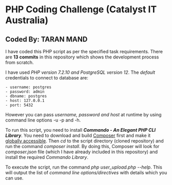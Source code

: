 ﻿# PHP Coding Challenge (Catalyst IT Australia)
## Coded By: TARAN MAND

I have coded this PHP script as per the specified task requirements. There are **13 commits** in this repository which shows the development process from scratch.

I have used *PHP version 7.2.10 and PostgreSQL version 12*. The *default* credentials to connect to database are:

    - username: postgres
    - password: admin
    - dbname: postgres
    - host: 127.0.0.1
    - port: 5432

However you can pass *username, password and host* at runtime by using command line options -u -p and -h.

To run this script, you need to install ***Commando - An Elegant PHP CLI Library***. You need to download and build [Composer](https://getcomposer.org/) first and make it [globally accessible](https://getcomposer.org/doc/00-intro.md#globally). Then *cd* to the script directory (cloned repository) and run the command *composer install*. By doing this, Composer will look for *composer.json* file (which I have already included in this repository) and install the required *Commando Library*.

To execute the script, run the command *php user_upload.php --help*. This will output the list of *command line options/directives* with details which you can use. 


